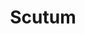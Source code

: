 ---
cc-type: constellation
title: "Scutum"
hashtag: scutum
borders:
  - Aquila
  - Sagittarius
  - Serpens Cauda
subdivision-of:
  - southern celestial hemisphere
tags:
  - Constellation
---